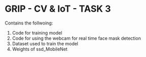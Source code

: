 # GRIP - CV & IoT - TASK 3

Contains the follwoing:
1. Code for training model
2. Code for using the webcam for real time face mask detection
3. Dataset used to train the model
4. Weights of ssd_MobileNet
